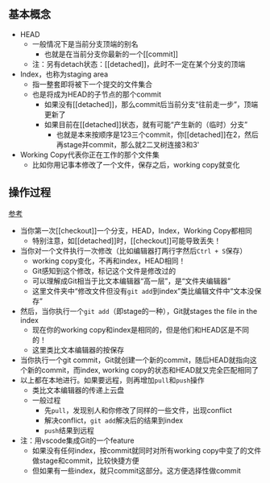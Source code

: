 ## 基本概念
- HEAD
    - 一般情况下是当前分支顶端的别名
      - 也就是在当前分支你最新的一个[[commit]]
    - 注：另有detach状态：[[detached]]，此时不一定在某个分支的顶端
- Index，也称为staging area
  - 指一整套即将被下一个提交的文件集合
  - 也是将成为HEAD的子节点的那个commit
    - 如果没有[[detached]]，那么commit后当前分支“往前走一步”，顶端更新了
    - 如果目前在[[detached]]状态，就有可能“产生新的（临时）分支”
      - 也就是本来按顺序是123三个commit，你[[detached]]在2，然后再stage并commit，那么就2二叉树连接3和3'
- Working Copy代表你正在工作的那个文件集
  - 比如你用记事本修改了一个文件，保存之后，working copy就变化
## 操作过程
[参考](https://www.cnblogs.com/kidsitcn/p/4513297.html)
- 当你第一次[[checkout]]一个分支，HEAD，Index，Working Copy都相同
  - 特别注意，如[[detached]]时，[[checkout]]可能导致丢失！
- 当你对一个文件执行一次修改（比如编辑器打两行字然后`Ctrl + S`保存）
    - working copy变化，不再和index，HEAD相同！
    - Git感知到这个修改，标记这个文件是修改过的
    - 可以理解成Git相当于比文本编辑器“高一层”，是“文件夹编辑器”
    - 这里文件夹中“修改文件但没有`git add`到index”类比编辑文件中“文本没保存”
- 然后，当你执行一个`git add`（即stage的一种），Git就stages the file in the index
    - 现在你的working copy和index是相同的，但是他们和HEAD区是不同的！
    - 这里类比文本编辑器的按保存
- 当你执行一个git commit，Git就创建一个新的commit，随后HEAD就指向这个新的commit，而index, working copy的状态和HEAD就又完全匹配相同了
- 以上都在本地进行。如果要远程，则再增加`pull`和`push`操作
  - 类比文本编辑器的传递上云盘
  - 一般过程
    - 先`pull`，发现别人和你修改了同样的一些文件，出现conflict
    - 解决conflict，`git add`解决后的结果到index
    - `push`结果到远程
- 注：用vscode集成Git的一个feature
  - 如果没有任何index，按commit就同时对所有working copy中变了的文件做stage和commit，比较快捷方便
  - 但如果有一些index，就只commit这部分。这方便选择性做commit